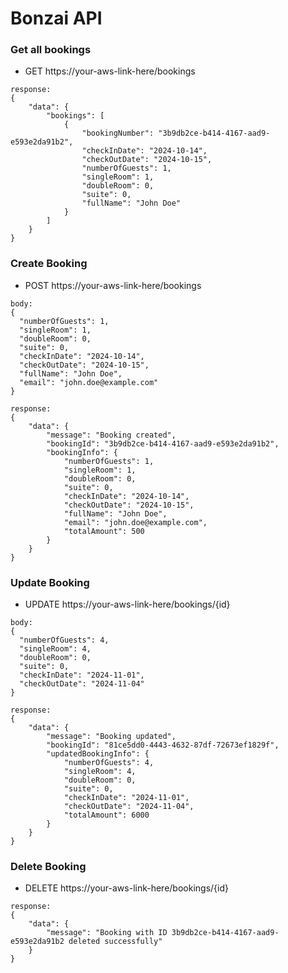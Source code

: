 # Bonzai API

### Get all bookings

- GET https://your-aws-link-here/bookings

```
response:
{
	"data": {
		"bookings": [
			{
				"bookingNumber": "3b9db2ce-b414-4167-aad9-e593e2da91b2",
				"checkInDate": "2024-10-14",
				"checkOutDate": "2024-10-15",
				"numberOfGuests": 1,
				"singleRoom": 1,
				"doubleRoom": 0,
				"suite": 0,
				"fullName": "John Doe"
			}
		]
	}
}
```

### Create Booking

- POST https://your-aws-link-here/bookings

```
body:
{
  "numberOfGuests": 1,
  "singleRoom": 1,
  "doubleRoom": 0,
  "suite": 0,
  "checkInDate": "2024-10-14",
  "checkOutDate": "2024-10-15",
  "fullName": "John Doe",
  "email": "john.doe@example.com"
}
```

```
response:
{
	"data": {
		"message": "Booking created",
		"bookingId": "3b9db2ce-b414-4167-aad9-e593e2da91b2",
		"bookingInfo": {
			"numberOfGuests": 1,
			"singleRoom": 1,
			"doubleRoom": 0,
			"suite": 0,
			"checkInDate": "2024-10-14",
			"checkOutDate": "2024-10-15",
			"fullName": "John Doe",
			"email": "john.doe@example.com",
			"totalAmount": 500
		}
	}
}
```

### Update Booking

- UPDATE https://your-aws-link-here/bookings/{id}

```
body:
{
  "numberOfGuests": 4,
  "singleRoom": 4,
  "doubleRoom": 0,
  "suite": 0,
  "checkInDate": "2024-11-01",
  "checkOutDate": "2024-11-04"
}
```

```
response:
{
	"data": {
		"message": "Booking updated",
		"bookingId": "81ce5dd0-4443-4632-87df-72673ef1829f",
		"updatedBookingInfo": {
			"numberOfGuests": 4,
			"singleRoom": 4,
			"doubleRoom": 0,
			"suite": 0,
			"checkInDate": "2024-11-01",
			"checkOutDate": "2024-11-04",
			"totalAmount": 6000
		}
	}
}
```

### Delete Booking

- DELETE https://your-aws-link-here/bookings/{id}

```
response:
{
	"data": {
		"message": "Booking with ID 3b9db2ce-b414-4167-aad9-e593e2da91b2 deleted successfully"
	}
}
```
